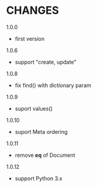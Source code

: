 CHANGES
===============
1.0.0

- first version


1.0.6

- support "create, update"

1.0.8

- fix find() with dictionary param

1.0.9

- suport values()

1.0.10

- suport Meta ordering

1.0.11

- remove __eq__ of Document

1.0.12

- support Python 3.x